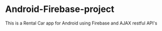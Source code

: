 # Android-Firebase-project

This is a Rental Car app for Android using Firebase and AJAX restful API's
